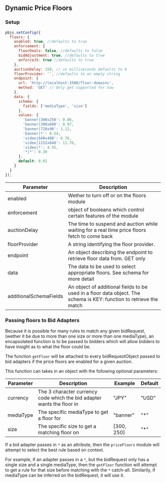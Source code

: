 ## Dynamic Price Floors

### Setup
```javascript
pbjs.setConfig({
  floors: {
    enabled: true, //defaults to true
    enforcement: {
      floorDeals: false, //defaults to false
      bidAdjustment: true, //defaults to true
      enforceJS: true //defaults to true
    },
    auctionDelay: 150, // in milliseconds defaults to 0
    floorProvider: '', //defaults to en empty string
    endpoint: {
      url: 'http://localhost:1500/floor-domains',
      method: 'GET' // Only get supported for now
    },
    data: {
      schema: {
        fields: ['mediaType', 'size']
      },
      values: {
        'banner|300x250': 0.86,
        'banner|300x600': 0.97,
        'banner|728x90': 1.12,
        'banner|*': 0.54,
        'video|640x480': 6.76,
        'video|1152x648': 11.76,
        'video|*': 4.55,
        '*|*': 0.30
      },
      default: 0.01
    }
  }
});
```

| Parameter              | Description                                                                                                         |
|------------------------|---------------------------------------------------------------------------------------------------------------------|
| enabled                | Wether to turn off or on the floors module                                                                          |
| enforcement            | object of booleans which control certain features of the module                                                     |
| auctionDelay           | The time to suspend and auction while waiting for a real time price floors fetch to come back                       |
| floorProvider          | A string identifying the floor provider.|
| endpoint               | An object describing the endpoint to retrieve floor data from. GET only                                             |
| data                   | The data to be used to select appropriate floors. See schema for more detail                                        |
| additionalSchemaFields | An object of additional fields to be used in a floor data object. The schema is KEY: function to retrieve the match |

### Passing floors to Bid Adapters
Because it is possible for many rules to match any given bidRequest, (wether it be due to more than one size or more than one mediaType), an encapsolated function is to be passed to bidders which will allow bidders to have insight as to what the floor could be.

The function `getFloor` will be attached to every bidRequestObject passed to bid adapters if the price floors are enabled for a given auction.

This function can takes in an object with the following optional parameters:

| Parameter | Description                                                            | Example    | Default |
|-----------|------------------------------------------------------------------------|------------|---------|
| currency  | The 3 character currency code which the bid adapter wants the floor in | "JPY"      | "USD"   |
| mediaType | The specific mediaType to get a floor for                              | "banner"   | "*"     |
| size      | The specific size to get a matching floor on                           | [300, 250] | "*"     |

If a bid adapter passes in `*` as an attribute, then the `priceFloors` module will attempt to select the best rule based on context.

For example, if an adapter passes in a `*`, but the bidRequest only has a single size and a single mediaType, then the `getFloor` function will attempt to get a rule for that size before matching with the `*` catch-all. Similarily, if mediaType can be inferred on the bidRequest, it will use it.
